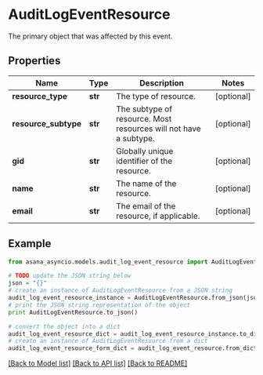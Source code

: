 # AuditLogEventResource

The primary object that was affected by this event.

## Properties

Name | Type | Description | Notes
------------ | ------------- | ------------- | -------------
**resource_type** | **str** | The type of resource. | [optional] 
**resource_subtype** | **str** | The subtype of resource. Most resources will not have a subtype. | [optional] 
**gid** | **str** | Globally unique identifier of the resource. | [optional] 
**name** | **str** | The name of the resource. | [optional] 
**email** | **str** | The email of the resource, if applicable. | [optional] 

## Example

```python
from asana_asyncio.models.audit_log_event_resource import AuditLogEventResource

# TODO update the JSON string below
json = "{}"
# create an instance of AuditLogEventResource from a JSON string
audit_log_event_resource_instance = AuditLogEventResource.from_json(json)
# print the JSON string representation of the object
print AuditLogEventResource.to_json()

# convert the object into a dict
audit_log_event_resource_dict = audit_log_event_resource_instance.to_dict()
# create an instance of AuditLogEventResource from a dict
audit_log_event_resource_form_dict = audit_log_event_resource.from_dict(audit_log_event_resource_dict)
```
[[Back to Model list]](../README.md#documentation-for-models) [[Back to API list]](../README.md#documentation-for-api-endpoints) [[Back to README]](../README.md)


